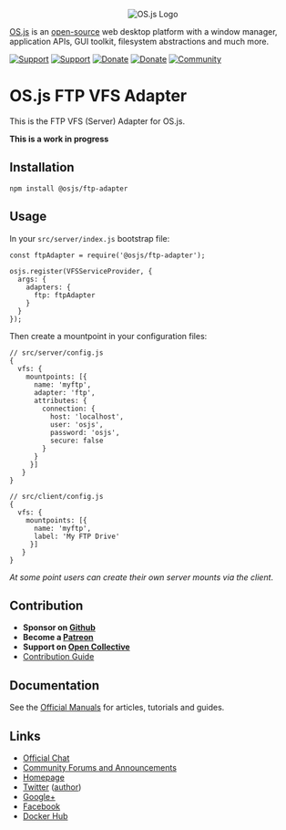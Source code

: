 <p align="center">
  <img alt="OS.js Logo" src="https://raw.githubusercontent.com/os-js/gfx/master/logo-big.png" />
</p>

[OS.js](https://www.os-js.org/) is an [open-source](https://raw.githubusercontent.com/os-js/OS.js/master/LICENSE) web desktop platform with a window manager, application APIs, GUI toolkit, filesystem abstractions and much more.

[![Support](https://img.shields.io/badge/patreon-support-orange.svg)](https://www.patreon.com/user?u=2978551&ty=h&u=2978551)
[![Support](https://img.shields.io/badge/opencollective-donate-red.svg)](https://opencollective.com/osjs)
[![Donate](https://img.shields.io/badge/liberapay-donate-yellowgreen.svg)](https://liberapay.com/os-js/)
[![Donate](https://img.shields.io/badge/paypal-donate-yellow.svg)](https://paypal.me/andersevenrud)
[![Community](https://img.shields.io/badge/join-community-green.svg)](https://community.os-js.org/)

# OS.js FTP VFS Adapter

This is the FTP VFS (Server) Adapter for OS.js.

**This is a work in progress**

## Installation

```
npm install @osjs/ftp-adapter
```

## Usage

In your `src/server/index.js` bootstrap file:

```
const ftpAdapter = require('@osjs/ftp-adapter');

osjs.register(VFSServiceProvider, {
  args: {
    adapters: {
      ftp: ftpAdapter
    }
  }
});
```

Then create a mountpoint in your configuration files:

```
// src/server/config.js
{
  vfs: {
    mountpoints: [{
      name: 'myftp',
      adapter: 'ftp',
      attributes: {
        connection: {
          host: 'localhost',
          user: 'osjs',
          password: 'osjs',
          secure: false
        }
      }
     }]
   }
}

// src/client/config.js
{
  vfs: {
    mountpoints: [{
      name: 'myftp',
      label: 'My FTP Drive'
     }]
   }
}
```

*At some point users can create their own server mounts via the client*.

## Contribution

* **Sponsor on [Github](https://github.com/sponsors/andersevenrud)**
* **Become a [Patreon](https://www.patreon.com/user?u=2978551&ty=h&u=2978551)**
* **Support on [Open Collective](https://opencollective.com/osjs)**
* [Contribution Guide](https://github.com/os-js/OS.js/blob/master/CONTRIBUTING.md)

## Documentation

See the [Official Manuals](https://manual.os-js.org/) for articles, tutorials and guides.

## Links

* [Official Chat](https://gitter.im/os-js/OS.js)
* [Community Forums and Announcements](https://community.os-js.org/)
* [Homepage](https://os-js.org/)
* [Twitter](https://twitter.com/osjsorg) ([author](https://twitter.com/andersevenrud))
* [Google+](https://plus.google.com/b/113399210633478618934/113399210633478618934)
* [Facebook](https://www.facebook.com/os.js.org)
* [Docker Hub](https://hub.docker.com/u/osjs/)
